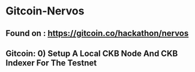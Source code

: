 # Gitcoin-Nervos

## Found on : https://gitcoin.co/hackathon/nervos

## Gitcoin: 0) Setup A Local CKB Node And CKB Indexer For The Testnet

